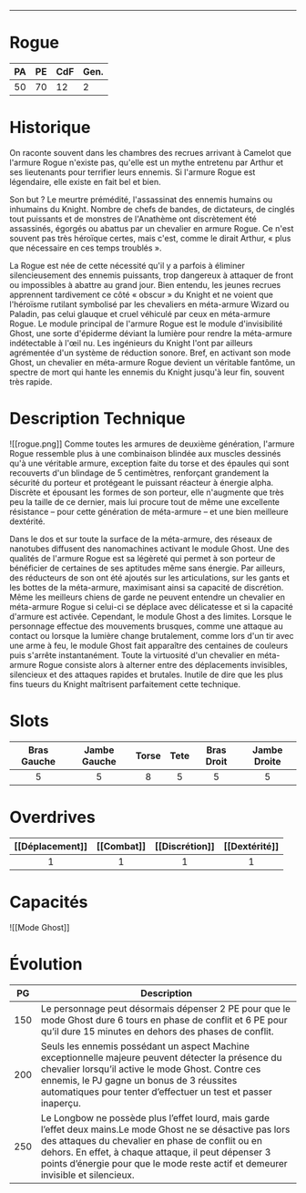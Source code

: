 
___
# Rogue

| PA  | PE  | CdF | Gen. |
| --- | --- | --- | ---- |
| 50  | 70  | 12  | 2    |
# Historique

On raconte souvent dans les chambres des recrues arrivant à Camelot que l'armure Rogue n'existe pas, qu'elle est un mythe entretenu par Arthur et ses lieutenants pour terrifier leurs ennemis. Si l'armure Rogue est légendaire, elle existe en fait bel et bien.

Son but ? Le meurtre prémédité, l'assassinat des ennemis humains ou inhumains du Knight. Nombre de chefs de bandes, de dictateurs, de cinglés tout puissants et de monstres de l'Anathème ont discrètement été assassinés, égorgés ou abattus par un chevalier en armure Rogue. Ce n'est souvent pas très héroïque certes, mais c'est, comme le dirait Arthur, « plus que nécessaire en ces temps troublés ».

La Rogue est née de cette nécessité qu'il y a parfois à éliminer silencieusement des ennemis puissants, trop dangereux à attaquer de front ou impossibles à abattre au grand jour. Bien entendu, les jeunes recrues apprennent tardivement ce côté « obscur » du Knight et ne voient que l'héroïsme rutilant symbolisé par les chevaliers en méta-armure Wizard ou Paladin, pas celui glauque et cruel véhiculé par ceux en méta-armure Rogue. Le module principal de l'armure Rogue est le module d'invisibilité Ghost, une sorte d'épiderme déviant la lumière pour rendre la méta-armure indétectable à l'œil nu. Les ingénieurs du Knight l'ont par ailleurs agrémentée d'un système de réduction sonore. Bref, en activant son mode Ghost, un chevalier en méta-armure Rogue devient un véritable fantôme, un spectre de mort qui hante les ennemis du Knight jusqu'à leur fin, souvent très rapide.

# Description Technique
![[rogue.png]]
Comme toutes les armures de deuxième génération, l'armure Rogue ressemble plus à une combinaison blindée aux muscles dessinés qu'à une véritable armure, exception faite du torse et des épaules qui sont recouverts d'un blindage de 5 centimètres, renforçant grandement la sécurité du porteur et protégeant le puissant réacteur à énergie alpha. Discrète et épousant les formes de son porteur, elle n'augmente que très peu la taille de ce dernier, mais lui procure tout de même une excellente résistance – pour cette génération de méta-armure – et une bien meilleure dextérité.

Dans le dos et sur toute la surface de la méta-armure, des réseaux de nanotubes diffusent des nanomachines activant le module Ghost. Une des qualités de l'armure Rogue est sa légèreté qui permet à son porteur de bénéficier de certaines de ses aptitudes même sans énergie. Par ailleurs, des réducteurs de son ont été ajoutés sur les articulations, sur les gants et les bottes de la méta-armure, maximisant ainsi sa capacité de discrétion. Même les meilleurs chiens de garde ne peuvent entendre un chevalier en méta-armure Rogue si celui-ci se déplace avec délicatesse et si la capacité d'armure est activée. Cependant, le module Ghost a des limites. Lorsque le personnage effectue des mouvements brusques, comme une attaque au contact ou lorsque la lumière change brutalement, comme lors d'un tir avec une arme à feu, le module Ghost fait apparaître des centaines de couleurs puis s'arrête instantanément. Toute la virtuosité d'un chevalier en méta-armure Rogue consiste alors à alterner entre des déplacements invisibles, silencieux et des attaques rapides et brutales. Inutile de dire que les plus fins tueurs du Knight maîtrisent parfaitement cette technique.

# Slots

| Bras Gauche | Jambe Gauche | Torse | Tete | Bras Droit | Jambe Droite |
| :---------: | :----------: | :---: | :--: | :--------: | :----------: |
|      5      |      5       |   8   |  5   |     5      |      5       |
# Overdrives

| [[Déplacement]] | [[Combat]] | [[Discrétion]] | [[Dextérité]] |
| :-------------: | :--------: | :------------: | :-----------: |
|        1        |     1      |       1        |       1       |
# Capacités

![[Mode Ghost]]

# Évolution

| PG  | Description                                                                                                                                                                                                                                                                                                  |
| :-: | ------------------------------------------------------------------------------------------------------------------------------------------------------------------------------------------------------------------------------------------------------------------------------------------------------------ |
| 150 | Le personnage peut désormais dépenser 2 PE pour que le mode Ghost dure 6 tours en phase de conflit et 6 PE pour qu’il dure 15 minutes en dehors des phases de conflit.                                                                                                                                       |
| 200 | Seuls les ennemis possédant un aspect Machine exceptionnelle majeure peuvent détecter la présence du chevalier lorsqu’il active le mode Ghost. Contre ces ennemis, le PJ gagne un bonus de 3 réussites automatiques pour tenter d’effectuer un test et passer inaperçu.                                      |
| 250 | Le Longbow ne possède plus l’effet lourd, mais garde l’effet deux mains.Le mode Ghost ne se désactive pas lors des attaques du chevalier en phase de conflit ou en dehors. En effet, à chaque attaque, il peut dépenser 3 points d’énergie pour que le mode reste actif et demeurer invisible et silencieux. |
